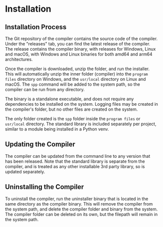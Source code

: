 # Installation

<primary-label ref="header-label"/>

<secondary-label ref="doc-complete"/>

## Installation Process

<secondary-label ref="doc-sect-complete"/>
<secondary-label ref="feature-not-impl-yet"/>

The Git repository of the compiler contains the source code of the compiler. Under the "releases" tab, you can find the
latest release of the compiler. The release contains the compiler binary, with releases for Windows, Linux and macOS,
with Windows and Linux binaries for both amd64 and arm64 architectures.

Once the compiler is downloaded, unzip the folder, and run the installer. This will automatically unzip the inner
folder (compiler) into the `program files` directory on Windows, and the `usr/local` directory on Linux and macOS. The
`spp` command will be added to the system path, so the compiler can be run from any directory.

The binary is a standalone executable, and does not require any dependencies to be installed on the system. Logging
files may be created in the compiler's folder, but no other files are created on the system.

The only folder created is the `spp` folder inside the `program files` or `usr/local` directory. The standard library is
included separately per project, similar to a module being installed in a Python venv.

## Updating the Compiler

<secondary-label ref="doc-sect-complete"/>
<secondary-label ref="feature-not-impl-yet"/>

The compiler can be updated from the command line to any version that has been released. Note that the standard library
is separate from the compiler, and is treated as any other installable 3rd party library, so is updated separately.

## Uninstalling the Compiler

<secondary-label ref="doc-sect-complete"/>
<secondary-label ref="feature-not-impl-yet"/>

To uninstall the compiler, run the uninstaller binary that is located in the same directory as the compiler binary. This
will remove the compiler from the system path, and delete the compiler folder and binary from the system. The compiler
folder can be deleted on its own, but the filepath will remain in the system path.
